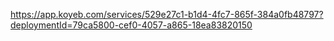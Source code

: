 https://app.koyeb.com/services/529e27c1-b1d4-4fc7-865f-384a0fb48797?deploymentId=79ca5800-cef0-4057-a865-18ea83820150